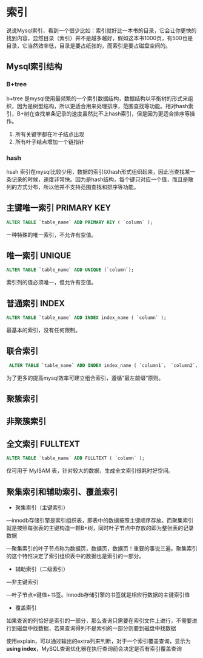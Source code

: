# 索引

说说Mysql索引，看到一个很少比如：索引就好比一本书的目录，它会让你更快的找到内容，显然目录（索引）并不是越多越好，假如这本书1000页，有500也是目录，它当然效率低，目录是要占纸张的，而索引是要占磁盘空间的。

## Mysql索引结构

### B+tree

b+tree 是mysql使用最频繁的一个索引数据结构，数据结构以平衡树的形式来组织，因为是树型结构，所以更适合用来处理排序，范围查找等功能。相对hash索引，B+树在查找单条记录的速度虽然比不上hash索引，但是因为更适合排序等操作。

1. 所有关键字都在叶子结点出现
2. 所有叶子结点增加一个链指针

### hash

hsah 索引在mysql比较少用，数据的索引以hash形式组织起来，因此当查找某一条记录的时候，速度非常快。因为是hash结构，每个键只对应一个值，而且是散列的方式分布，所以他并不支持范围查找和排序等功能。

## 主键唯一索引 PRIMARY KEY

```sql
ALTER TABLE `table_name` ADD PRIMARY KEY ( `column` );
```

一种特殊的唯一索引，不允许有空值。

## 唯一索引 UNIQUE

```sql
ALTER TABLE `table_name` ADD UNIQUE (`column`);
```

索引列的值必须唯一，但允许有空值。

## 普通索引 INDEX

```sql
ALTER TABLE `table_name` ADD INDEX index_name ( `column` );
```

最基本的索引，没有任何限制。

## 联合索引

```sql
 ALTER TABLE `table_name` ADD INDEX index_name ( `column1`， `column2`， `column3` );
```

为了更多的提高mysql效率可建立组合索引，遵循”最左前缀“原则。

## 聚簇索引

## 非聚簇索引

## 全文索引 FULLTEXT

```sql
ALTER TABLE `table_name` ADD FULLTEXT ( `column` );
```

仅可用于 MyISAM 表，针对较大的数据，生成全文索引很耗时好空间。

## 聚集索引和辅助索引、覆盖索引

- 聚集索引（主键索引）  

—innodb存储引擎是索引组织表，即表中的数据按照主键顺序存放。而聚集索引就是按照每张表的主键构造一颗B+树，同时叶子节点中存放的即为整张表的记录数据

—聚集索引的叶子节点称为数据页，数据页，数据页！重要的事说三遍。聚集索引的这个特性决定了索引组织表中的数据也是索引的一部分。

- 辅助索引（二级索引）  

—非主键索引

—叶子节点=键值+书签。Innodb存储引擎的书签就是相应行数据的主键索引值

- 覆盖索引

如果查询的列恰好是索引的一部分，那么查询只需要在索引文件上进行，不需要进行到磁盘中找数据，若果查询得列不是索引的一部分则要到磁盘中找数据

使用explain，可以通过输出的extra列来判断，对于一个索引覆盖查询，显示为**using index**，MySQL查询优化器在执行查询前会决定是否有索引覆盖查询
